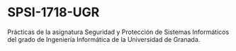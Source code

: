# SPSI-1718-UGR
Prácticas de la asignatura Seguridad y Protección de Sistemas Informáticos del grado de Ingeniería Informática de la Universidad de Granada.

